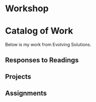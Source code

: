 # Workshop
# Catalog of Work
Below is my work from Evolving Solutions.
## Responses to Readings
## Projects
## Assignments
